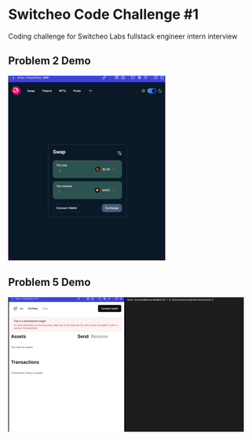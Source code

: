 # Switcheo Code Challenge #1

Coding challenge for Switcheo Labs fullstack engineer intern interview

## Problem 2 Demo

![](./assets/problem2-demo.gif)

## Problem 5 Demo

![](./assets/problem5-demo.gif)

